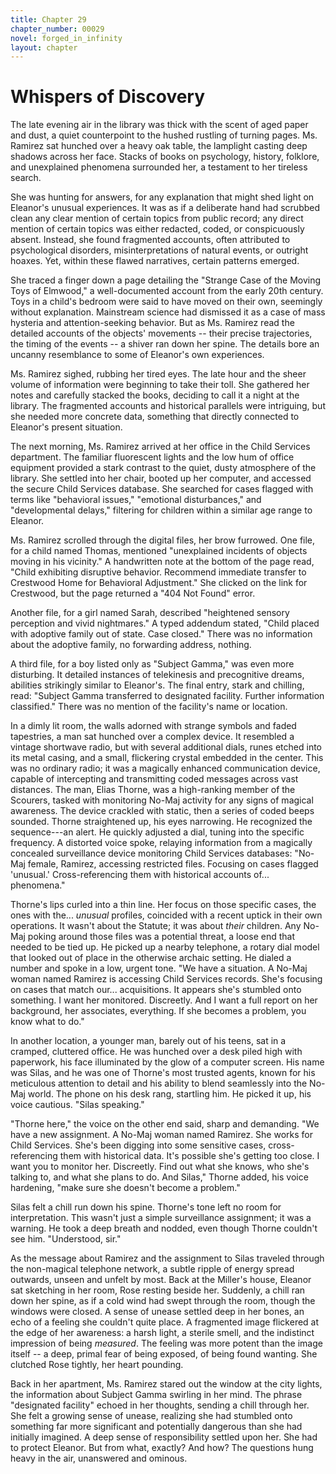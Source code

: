 ```yaml
---
title: Chapter 29
chapter_number: 00029
novel: forged_in_infinity
layout: chapter
---
```


# **Whispers of Discovery** 

The late evening air in the library was thick with the scent of aged
paper and dust, a quiet counterpoint to the hushed rustling of turning
pages. Ms. Ramirez sat hunched over a heavy oak table, the lamplight
casting deep shadows across her face. Stacks of books on psychology,
history, folklore, and unexplained phenomena surrounded her, a testament
to her tireless search.

She was hunting for answers, for any explanation that might shed light
on Eleanor's unusual experiences. It was as if a deliberate hand had
scrubbed clean any clear mention of certain topics from public record;
any direct mention of certain topics was either redacted, coded, or
conspicuously absent. Instead, she found fragmented accounts, often
attributed to psychological disorders, misinterpretations of natural
events, or outright hoaxes. Yet, within these flawed narratives, certain
patterns emerged.

She traced a finger down a page detailing the "Strange Case of the
Moving Toys of Elmwood," a well-documented account from the early 20th
century. Toys in a child's bedroom were said to have moved on their own,
seemingly without explanation. Mainstream science had dismissed it as a
case of mass hysteria and attention-seeking behavior. But as Ms. Ramirez
read the detailed accounts of the objects' movements -- their precise
trajectories, the timing of the events -- a shiver ran down her spine.
The details bore an uncanny resemblance to some of Eleanor's own
experiences.

Ms. Ramirez sighed, rubbing her tired eyes. The late hour and the sheer
volume of information were beginning to take their toll. She gathered
her notes and carefully stacked the books, deciding to call it a night
at the library. The fragmented accounts and historical parallels were
intriguing, but she needed more concrete data, something that directly
connected to Eleanor's present situation.

The next morning, Ms. Ramirez arrived at her office in the Child
Services department. The familiar fluorescent lights and the low hum of
office equipment provided a stark contrast to the quiet, dusty
atmosphere of the library. She settled into her chair, booted up her
computer, and accessed the secure Child Services database. She searched
for cases flagged with terms like "behavioral issues," "emotional
disturbances," and "developmental delays," filtering for children within
a similar age range to Eleanor.

Ms. Ramirez scrolled through the digital files, her brow furrowed. One
file, for a child named Thomas, mentioned \"unexplained incidents of
objects moving in his vicinity.\" A handwritten note at the bottom of
the page read, \"Child exhibiting disruptive behavior. Recommend
immediate transfer to Crestwood Home for Behavioral Adjustment.\" She
clicked on the link for Crestwood, but the page returned a \"404 Not
Found\" error.

Another file, for a girl named Sarah, described \"heightened sensory
perception and vivid nightmares.\" A typed addendum stated, \"Child
placed with adoptive family out of state. Case closed.\" There was no
information about the adoptive family, no forwarding address, nothing.

A third file, for a boy listed only as \"Subject Gamma,\" was even more
disturbing. It detailed instances of telekinesis and precognitive
dreams, abilities strikingly similar to Eleanor\'s. The final entry,
stark and chilling, read: \"Subject Gamma transferred to designated
facility. Further information classified.\" There was no mention of the
facility\'s name or location.

In a dimly lit room, the walls adorned with strange symbols and faded
tapestries, a man sat hunched over a complex device. It resembled a
vintage shortwave radio, but with several additional dials, runes etched
into its metal casing, and a small, flickering crystal embedded in the
center. This was no ordinary radio; it was a magically enhanced
communication device, capable of intercepting and transmitting coded
messages across vast distances. The man, Elias Thorne, was a
high-ranking member of the Scourers, tasked with monitoring No-Maj
activity for any signs of magical awareness. The device crackled with
static, then a series of coded beeps sounded. Thorne straightened up,
his eyes narrowing. He recognized the sequence---an alert. He quickly
adjusted a dial, tuning into the specific frequency. A distorted voice
spoke, relaying information from a magically concealed surveillance
device monitoring Child Services databases: \"No-Maj female, Ramirez,
accessing restricted files. Focusing on cases flagged \'unusual.\'
Cross-referencing them with historical accounts of... phenomena.\"

Thorne's lips curled into a thin line. Her focus on those specific
cases, the ones with the... *unusual* profiles, coincided with a recent
uptick in their own operations. It wasn't about the Statute; it was
about *their* children. Any No-Maj poking around those files was a
potential threat, a loose end that needed to be tied up. He picked up a
nearby telephone, a rotary dial model that looked out of place in the
otherwise archaic setting. He dialed a number and spoke in a low, urgent
tone. "We have a situation. A No-Maj woman named Ramirez is accessing
Child Services records. She's focusing on cases that match our...
acquisitions. It appears she's stumbled onto something. I want her
monitored. Discreetly. And I want a full report on her background, her
associates, everything. If she becomes a problem, you know what to do."

In another location, a younger man, barely out of his teens, sat in a
cramped, cluttered office. He was hunched over a desk piled high with
paperwork, his face illuminated by the glow of a computer screen. His
name was Silas, and he was one of Thorne's most trusted agents, known
for his meticulous attention to detail and his ability to blend
seamlessly into the No-Maj world. The phone on his desk rang, startling
him. He picked it up, his voice cautious. "Silas speaking."

"Thorne here," the voice on the other end said, sharp and demanding. "We
have a new assignment. A No-Maj woman named Ramirez. She works for Child
Services. She's been digging into some sensitive cases,
cross-referencing them with historical data. It's possible she's getting
too close. I want you to monitor her. Discreetly. Find out what she
knows, who she's talking to, and what she plans to do. And Silas,"
Thorne added, his voice hardening, "make sure she doesn't become a
problem."

Silas felt a chill run down his spine. Thorne's tone left no room for
interpretation. This wasn't just a simple surveillance assignment; it
was a warning. He took a deep breath and nodded, even though Thorne
couldn't see him. "Understood, sir."

As the message about Ramirez and the assignment to Silas traveled
through the non-magical telephone network, a subtle ripple of energy
spread outwards, unseen and unfelt by most. Back at the Miller's house,
Eleanor sat sketching in her room, Rose resting beside her. Suddenly, a
chill ran down her spine, as if a cold wind had swept through the room,
though the windows were closed. A sense of unease settled deep in her
bones, an echo of a feeling she couldn\'t quite place. A fragmented
image flickered at the edge of her awareness: a harsh light, a sterile
smell, and the indistinct impression of being *measured*. The feeling
was more potent than the image itself -- a deep, primal fear of being
exposed, of being found wanting. She clutched Rose tightly, her heart
pounding.

Back in her apartment, Ms. Ramirez stared out the window at the city
lights, the information about Subject Gamma swirling in her mind. The
phrase "designated facility" echoed in her thoughts, sending a chill
through her. She felt a growing sense of unease, realizing she had
stumbled onto something far more significant and potentially dangerous
than she had initially imagined. A deep sense of responsibility settled
upon her. She had to protect Eleanor. But from what, exactly? And how?
The questions hung heavy in the air, unanswered and ominous.
